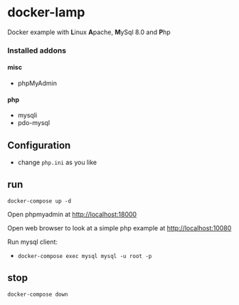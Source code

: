 # docker-lamp

Docker example with **L**inux **A**pache, **M**ySql 8.0 and **P**hp

### Installed addons

#### misc

- phpMyAdmin

#### php
- mysqli
- pdo-mysql

## Configuration

- change `php.ini` as you like

## run

```
docker-compose up -d
```

Open phpmyadmin at [http://localhost:18000](http://localhost:18000)

Open web browser to look at a simple php example at [http://localhost:10080](http://localhost:10080)

Run mysql client:

- `docker-compose exec mysql mysql -u root -p` 

## stop

```
docker-compose down
```


